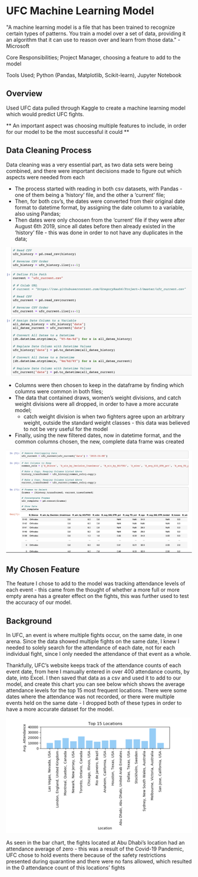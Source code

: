 # UFC Machine Learning Model 

"A machine learning model is a file that has been trained to recognize certain types of patterns. You train a model over a set of data, providing it an algorithm that it can use to reason over and learn from those data." - Microsoft 

Core Responsibilities; Project Manager, choosing a feature to add to the model 

Tools Used; Python (Pandas, Matplotlib, Scikit-learn), Jupyter Notebook


## Overview
Used UFC data pulled through Kaggle to create a machine learning model which would predict UFC fights.

** An important aspect was choosing multiple features to include, in order for our model to be the most successful it could ** 

## Data Cleaning Process 
Data cleaning was a very essential part, as two data sets were being combined, and there were important decisions made to figure out which aspects were needed from each  

* The process started with reading in both csv datasets, with Pandas - one of them being a ‘history’ file, and the other a ‘current’ file;
* Then, for both csv’s, the dates were converted from their original date format to datetime format, by assigning the date column to a variable, also using Pandas;
* Then dates were only choosen from the ‘current’ file if they were after August 6th 2019, since all dates before then already existed in the ‘history’ file - this was done in order to not have any duplicates in the data;


![clean1.png](clean1.png)


* Columns were then chosen to keep in the dataframe by finding which columns were common in both files;
* The data that contained draws, women’s weight divisions, and catch weight divisions were all dropped, in order to have a more accurate model; 
    * catch weight division is when two fighters agree upon an arbitrary weight, outside the standard weight classes - this data was believed to not be very useful for the model  
* Finally, using the new filtered dates, now in datetime format, and the common columns chosen, the new, complete data frame was created


![clean2.png](clean2.png)


## My Chosen Feature
The feature I chose to add to the model was tracking attendance levels of each event - this came from the thought of whether a more full or more empty arena has a greater effect on the fights, this was further used to test the accuracy of our model.

## Background
In UFC, an event is where multiple fights occur, on the same date, in one arena. Since the data showed multiple fights on the same date, I knew I needed to solely search for the attendance of each date, not for each individual fight, since I only needed the attendance of that event as a whole.

Thankfully, UFC’s website keeps track of the attendance counts of each event date, from here I manually entered in over 400 attendance counts, by date, into Excel.
I then saved that data as a csv and used it to add to our model, and create this chart you can see below which shows the average attendance levels for the top 15 most frequent locations. There were some dates where the attendance was not recorded, or there were multiple events held on the same date - I dropped both of these types in order to have a more accurate dataset for the model.


![feature_pic.png](feature_pic.png)

As seen in the bar chart, the fights located at Abu Dhabi’s location had an attendance average of zero - this was a result of the Covid-19 Pandemic, UFC chose to hold events there because of the safety restrictions presented during quarantine and there were no fans allowed, which resulted in the 0 attendance count of this locations’ fights 
